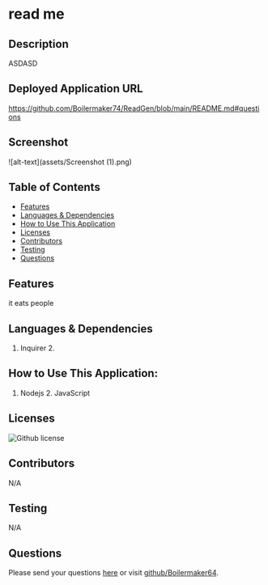 # read me 
## Description
ASDASD
## Deployed Application URL
https://github.com/Boilermaker74/ReadGen/blob/main/README.md#questions
## Screenshot
![alt-text](assets/Screenshot (1).png)
## Table of Contents
* [Features](#features)
* [Languages & Dependencies](#languagesanddependencies)
* [How to Use This Application](#HowtoUseThisApplication)
* [Licenses](#Licenses)
* [Contributors](#contributors)
* [Testing](#testing)
* [Questions](#questions)
## Features
it eats people
## Languages & Dependencies
1. Inquirer 2. 
## How to Use This Application:
1. Nodejs 2. JavaScript 
## Licenses
![Github license](https://img.shields.io/badge/license-MIT,APACHE2.0,Boost1.0-blue.svg)
## Contributors
N/A
## Testing
N/A
## Questions
Please send your questions [here](mailto:timmy@gmail.com?subject=[GitHub]%20Dev%20Connect) or visit [github/Boilermaker64](https://github.com/Boilermaker64).

